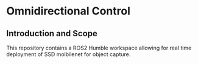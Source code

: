 # Omnidirectional Control

## Introduction and Scope

This repository contains a ROS2 Humble workspace allowing for real time deployment of SSD molbilenet for object capture. 